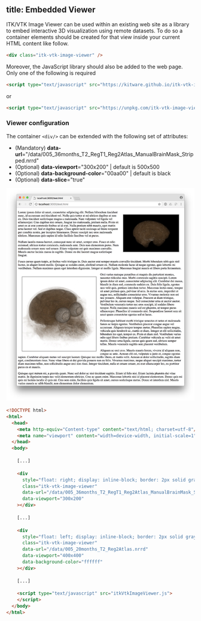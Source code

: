 title: Embedded Viewer
---

ITK/VTK Image Viewer can be used within an existing web site as a library to embed interactive 3D visualization using remote datasets.
To do so a container elements should be created for that view inside your current HTML content like follow.

```html
<div class="itk-vtk-image-viewer" />
```

Moreover, the JavaScript library should also be added to the web page. Only one of the following is required

```html
<script type="text/javascript" src="https://kitware.github.io/itk-vtk-image-viewer/app/itkVtkImageViewer.js">
```

or

```html
<script type="text/javascript" src="https://unpkg.com/itk-vtk-image-viewer/dist/itkVtkImageViewer.js">
```

### Viewer configuration

The container `<div/>` can be extended with the following set of attributes:

- (Mandatory) __data-url__="/data/005_36months_T2_RegT1_Reg2Atlas_ManualBrainMask_Stripped.nrrd"
- (Optional) __data-viewport__="300x200" | default is 500x500
- (Optional) __data-background-color__="00aa00" | default is black
- (Optional) __data-slice__="true"


![ItkVtkImageViewer-embedded](./embeddedViewer.jpg)

```html
<!DOCTYPE html>
<html>
  <head>
    <meta http-equiv="Content-type" content="text/html; charset=utf-8"/>
    <meta name="viewport" content="width=device-width, initial-scale=1">
  </head>
  <body>

    [...]

    <div
      style="float: right; display: inline-block; border: 2px solid gray; margin: 20px;"
      class="itk-vtk-image-viewer"
      data-url="/data/005_36months_T2_RegT1_Reg2Atlas_ManualBrainMask_Stripped.nrrd"
      data-viewport="300x200"
    ></div>

    [...]

    <div
      style="float: left; display: inline-block; border: 2px solid gray; margin: 20px;"
      class="itk-vtk-image-viewer"
      data-url="/data/005_20months_T2_Reg2Atlas.nrrd"
      data-viewport="400x400"
      data-background-color="ffffff"
    ></div>

    [...]

    <script type="text/javascript" src="itkVtkImageViewer.js">
    </script>
  </body>
</html>
```
